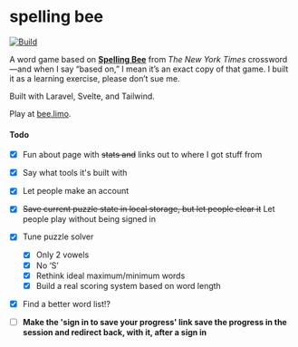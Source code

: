 spelling bee
============

[![Build](https://github.com/bakerkretzmar/spelling-bee/workflows/CI/badge.svg)](https://github.com/bakerkretzmar/spelling-bee/actions)

A word game based on [**Spelling Bee**](https://www.nytimes.com/puzzles/spelling-bee) from _The New York Times_ crossword—and when I say “based on,” I mean it’s an exact copy of that game. I built it as a learning exercise, please don’t sue me.

Built with Laravel, Svelte, and Tailwind.

Play at [bee.limo](https://bee.limo).

#### Todo

- [x] Fun about page with ~~stats and~~ links out to where I got stuff from
- [x] Say what tools it's built with
- [x] Let people make an account
- [x] ~~Save current puzzle state in local storage, but let people clear it~~ Let people play without being signed in
- [x] Tune puzzle solver
    - [x] Only 2 vowels
    - [x] No ‘S’
    - [x] Rethink ideal maximum/minimum words
    - [x] Build a real scoring system based on word length
- [x] Find a better word list!?
- [ ] **Make the 'sign in to save your progress' link save the progress in the session and redirect back, with it, after a sign in**

